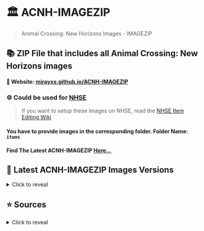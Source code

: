 # 🏛 ACNH-IMAGEZIP
> Animal Crossing: New Horizons Images - IMAGEZIP

## 📚 ZIP File that includes all Animal Crossing: New Horizons images

#### 💬 Website: [mirayxs.github.io/ACNH-IMAGEZIP](https://mirayxs.github.io/ACNH-IMAGEZIP)

### ⚙ Could be used for [NHSE](https://github.com/kwsch/NHSE)
> If you want to setup these images on NHSE, read the [NHSE Item Editing Wiki](https://github.com/kwsch/NHSE/wiki/Item-Editing)
#### You have to provide images in the corresponding folder. Folder Name: `items`
#### Find The Latest ACNH-IMAGEZIP [Here...](https://github.com/MirayXS/ACNH-IMAGEZIP/releases)

## 📝 Latest ACNH-IMAGEZIP Images Versions
<details>
<summary>Click to reveal</summary>
  
---

| 1.0.0 | 1.1.0 | 1.2.0 |
|-------|-------|-------|

</details>

## ⭐ Sources
<details>
<summary>Click to reveal</summary>

---
| All Images | All Images | All Images
|------------|------------|----------------
| [Spreadsheet](https://docs.google.com/spreadsheets/d/1mo7myqHry5r_TKvakvIhHbcEAEQpSiNoNQoIS8sMpvM/edit?usp=sharing) | [Google Drive](https://drive.google.com/drive/folders/1XSLItEbUltVep8qP6691AAPg6EXf_DUR) | [ACNHPoker](https://github.com/KingLycosa/acnhpoker/releases/tag/0.0001)
</details>


